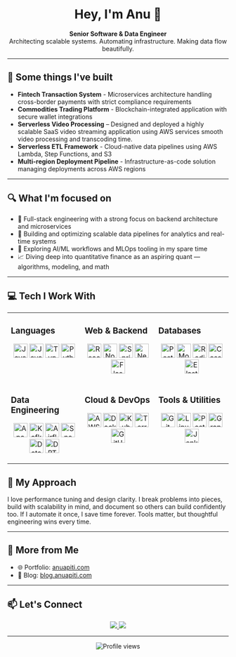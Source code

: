 <h1 align="center">Hey, I'm Anu 👋</h1>

<p align="center">
  <strong>Senior Software & Data Engineer</strong><br>
  Architecting scalable systems. Automating infrastructure. Making data flow beautifully.
</p>

---
## 🚀 Some things I've built

- **Fintech Transaction System** - Microservices architecture handling cross-border payments with strict compliance requirements
- **Commodities Trading Platform** - Blockchain-integrated application with secure wallet integrations
- **Serverless Video Processing** – Designed and deployed a highly scalable SaaS video streaming application using AWS services smooth video processing and transcoding time.
- **Serverless ETL Framework** - Cloud-native data pipelines using AWS Lambda, Step Functions, and S3
- **Multi-region Deployment Pipeline** - Infrastructure-as-code solution managing deployments across AWS regions

---


## 🔍 What I'm focused on

- 🧩 Full-stack engineering with a strong focus on backend architecture and microservices  
- 🚀 Building and optimizing scalable data pipelines for analytics and real-time systems  
- 🤖 Exploring AI/ML workflows and MLOps tooling in my spare time  
- 📈 Diving deep into quantitative finance as an aspiring quant — algorithms, modeling, and math

---

## 💻 Tech I Work With

<table>
  <tr>
    <td valign="top" width="33%">
      <h3>Languages</h3>
      <p align="center">
        <img src="https://cdn.jsdelivr.net/gh/devicons/devicon/icons/java/java-original.svg" height="32" alt="Java"/>
        <img src="https://cdn.jsdelivr.net/gh/devicons/devicon/icons/javascript/javascript-original.svg" height="32" alt="JavaScript"/>
        <img src="https://cdn.jsdelivr.net/gh/devicons/devicon/icons/typescript/typescript-original.svg" height="32" alt="TypeScript"/>
        <img src="https://cdn.jsdelivr.net/gh/devicons/devicon/icons/python/python-original.svg" height="32" alt="Python"/>
      </p>
    </td>
    <td valign="top" width="33%">
      <h3>Web & Backend</h3>
      <p align="center">
        <img src="https://cdn.jsdelivr.net/gh/devicons/devicon/icons/react/react-original.svg" height="32" alt="React"/>
        <img src="https://cdn.jsdelivr.net/gh/devicons/devicon/icons/nodejs/nodejs-original.svg" height="32" alt="Node.js"/>
        <img src="https://cdn.jsdelivr.net/gh/devicons/devicon/icons/spring/spring-original.svg" height="32" alt="Spring"/>
        <img src="https://cdn.jsdelivr.net/gh/devicons/devicon/icons/nestjs/nestjs-plain.svg" height="32" alt="NestJS"/>
        <img src="https://cdn.jsdelivr.net/gh/devicons/devicon/icons/flask/flask-original.svg" height="32" alt="Flask"/>
      </p>
    </td>
    <td valign="top" width="33%">
      <h3>Databases</h3>
      <p align="center">
        <img src="https://cdn.jsdelivr.net/gh/devicons/devicon/icons/postgresql/postgresql-original.svg" height="32" alt="PostgreSQL"/>
        <img src="https://cdn.jsdelivr.net/gh/devicons/devicon/icons/mongodb/mongodb-original.svg" height="32" alt="MongoDB"/>
        <img src="https://cdn.jsdelivr.net/gh/devicons/devicon/icons/redis/redis-original.svg" height="32" alt="Redis"/>
        <img src="https://cdn.jsdelivr.net/gh/devicons/devicon/icons/cassandra/cassandra-original.svg" height="32" alt="Cassandra"/>
        <img src="https://cdn.jsdelivr.net/gh/devicons/devicon/icons/elasticsearch/elasticsearch-original.svg" height="32" alt="Elasticsearch"/>
      </p>
    </td>
  </tr>

  <tr>
    <td valign="top" width="33%">
      <h3>Data Engineering</h3>
      <p align="center">
        <img src="https://www.vectorlogo.zone/logos/apache_spark/apache_spark-icon.svg" height="32" alt="Apache Spark"/>
        <img src="https://www.vectorlogo.zone/logos/apache_kafka/apache_kafka-icon.svg" height="32" alt="Kafka"/>
        <img src="https://upload.wikimedia.org/wikipedia/commons/d/de/AirflowLogo.png" height="32" alt="Airflow"/>
        <img src="https://upload.wikimedia.org/wikipedia/commons/4/4b/Snowflake_Logo.svg" height="32" alt="Snowflake"/>
        <img src="https://upload.wikimedia.org/wikipedia/commons/5/5a/Databricks_Logo.png" height="32" alt="Databricks"/>
        <img src="https://upload.wikimedia.org/wikipedia/commons/3/38/Apache_dbt_logo.svg" height="32" alt="DBT"/>
      </p>
    </td>
    <td valign="top" width="33%">
      <h3>Cloud & DevOps</h3>
      <p align="center">
        <img src="https://cdn.jsdelivr.net/gh/devicons/devicon@latest/icons/amazonwebservices/amazonwebservices-original-wordmark.svg" height="32" alt="AWS"/>
        <img src="https://cdn.jsdelivr.net/gh/devicons/devicon/icons/docker/docker-original.svg" height="32" alt="Docker"/>
        <img src="https://cdn.jsdelivr.net/gh/devicons/devicon/icons/kubernetes/kubernetes-plain.svg" height="32" alt="Kubernetes"/>
        <img src="https://cdn.jsdelivr.net/gh/devicons/devicon/icons/terraform/terraform-original.svg" height="32" alt="Terraform"/>
        <img src="https://cdn.jsdelivr.net/gh/devicons/devicon/icons/githubactions/githubactions-original.svg" height="32" alt="GitHub Actions"/>
      </p>
    </td>
    <td valign="top" width="33%">
      <h3>Tools & Utilities</h3>
      <p align="center">
        <img src="https://cdn.jsdelivr.net/gh/devicons/devicon/icons/git/git-original.svg" height="32" alt="Git"/>
        <img src="https://cdn.jsdelivr.net/gh/devicons/devicon/icons/linux/linux-original.svg" height="32" alt="Linux"/>
        <img src="https://www.vectorlogo.zone/logos/getpostman/getpostman-icon.svg" height="32" alt="Postman"/>
        <img src="https://cdn.jsdelivr.net/gh/devicons/devicon/icons/graphql/graphql-plain.svg" height="32" alt="GraphQL"/>
        <img src="https://cdn.jsdelivr.net/gh/devicons/devicon/icons/jenkins/jenkins-original.svg" height="32" alt="Jenkins"/>
      </p>
    </td>
  </tr>
</table>



## 🧠 My Approach

I love performance tuning and design clarity. I break problems into pieces, build with scalability in mind, and document so others can build confidently too. If I automate it once, I save time forever. Tools matter, but thoughtful engineering wins every time.

---

## 🔗 More from Me

- 🌐 Portfolio: [anuapiti.com](https://anuapiti.com)
- 📝 Blog: [blog.anuapiti.com](https://blog.anuapiti.com)

---

## 📫 Let's Connect

<div align="center">
  <a href="https://linkedin.com/in/anu-apiti" target="_blank">
    <img src="https://img.shields.io/badge/LinkedIn-%230077B5.svg?style=for-the-badge&logo=linkedin&logoColor=white" />
  </a>
  <a href="https://github.com/anu-001" target="_blank">
    <img src="https://img.shields.io/badge/GitHub-%23121011.svg?style=for-the-badge&logo=github&logoColor=white" />
  </a>
</div>

---

<p align="center">
  <img src="https://komarev.com/ghpvc/?username=anu-001&style=flat-square&color=blue" alt="Profile views" />
</p>
